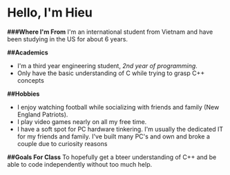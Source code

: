 # Hello, I'm Hieu

**###Where I'm From**
I'm an international student from Vietnam and have been studying in the US for about 6 years.

**##Academics**
+ I'm a third year engineering student, *2nd year of programming*.
+ Only have the basic understanding of C while trying to grasp C++ concepts

**##Hobbies**
+ I enjoy watching football while socializing with friends and family (New England Patriots).
+ I play video games nearly on all my free time.
+ I have a soft spot for PC hardware tinkering. I'm usually the dedicated IT for my friends and family. I've built many PC's and own and broke a couple due to curiosity reasons

**##Goals For Class**
To hopefully get a bteer understanding of C++ and be able to code independently without too much help.
